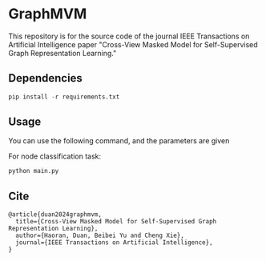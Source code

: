 # GraphMVM

This repository is for the source code of the journal IEEE Transactions on Artificial Intelligence paper "Cross-View Masked Model for Self-Supervised Graph Representation Learning."

## Dependencies

```python
pip install -r requirements.txt
```

## Usage

You can use the following command, and the parameters are given

For node classification task:
```python
python main.py
```

## Cite
```
@article{duan2024graphmvm,
  title={Cross-View Masked Model for Self-Supervised Graph Representation Learning},
  author={Haoran, Duan, Beibei Yu and Cheng Xie},
  journal={IEEE Transactions on Artificial Intelligence},
}
```

